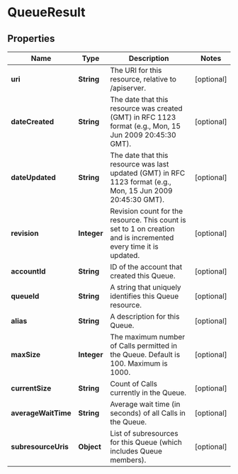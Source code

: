 

# QueueResult


## Properties

Name | Type | Description | Notes
------------ | ------------- | ------------- | -------------
**uri** | **String** | The URI for this resource, relative to /apiserver. |  [optional]
**dateCreated** | **String** | The date that this resource was created (GMT) in RFC 1123 format (e.g., Mon, 15 Jun 2009 20:45:30 GMT). |  [optional]
**dateUpdated** | **String** | The date that this resource was last updated (GMT) in RFC 1123 format (e.g., Mon, 15 Jun 2009 20:45:30 GMT). |  [optional]
**revision** | **Integer** | Revision count for the resource. This count is set to 1 on creation and is incremented every time it is updated. |  [optional]
**accountId** | **String** | ID of the account that created this Queue. |  [optional]
**queueId** | **String** | A string that uniquely identifies this Queue resource. |  [optional]
**alias** | **String** | A description for this Queue. |  [optional]
**maxSize** | **Integer** | The maximum number of Calls permitted in the Queue. Default is 100. Maximum is 1000. |  [optional]
**currentSize** | **String** | Count of Calls currently in the Queue. |  [optional]
**averageWaitTime** | **String** | Average wait time (in seconds) of all Calls in the Queue. |  [optional]
**subresourceUris** | **Object** | List of subresources for this Queue (which includes Queue members). |  [optional]



